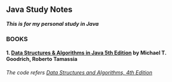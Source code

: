 ## Java Study Notes

**_This is for my personal study in Java_**

### BOOKS

#### 1. [Data Structures & Algorithms in Java 5th Edition](http://www.wiley.com/WileyCDA/WileyTitle/productCd-EHEP001602.html) by **Michael T. Goodrich, Roberto Tamassia** 
###### The code refers [Data Structures and Algorithms, 4th Edition](http://turing.cs.trincoll.edu/~ram/cpsc215/sourcecode/index.html)
